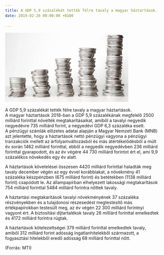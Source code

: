 ```yaml
---
title: A GDP 5,9 százalékát tették félre tavaly a magyar háztartások.
date: 2019-02-26 00:00:00 +0100

---
```

![](/uploads/3.jpg)

A GDP 5,9 százalékát tették félre tavaly a magyar háztartások.  
A magyar háztartások 2018-ban a GDP 5,9 százalékának megfelelő 2500 milliárd forinttal növelték megtakarításaikat, amiből a tavalyi negyedik negyedévre 735 milliárd forint, a negyedévi GDP 6,3 százaléka esett.  
A pénzügyi számlák előzetes adatai alapján a Magyar Nemzeti Bank (MNB) azt jelentette, hogy a háztartások nettó pénzügyi vagyona a pénzügyi tranzakciók mellett az árfolyamváltozásból és más átértékelődésből a múlt év során 1462 milliárd forinttal, ebből a negyedik negyedévben 236 milliárd forinttal gyarapodott, és az év végére 44 730 milliárd forintot ért el, ami 9,9 százalékos növekedés egy év alatt.

A háztartások követelései összesen 4420 milliárd forinttal haladták meg tavaly december végén az egy évvel korábbiakat, a növekmény 41 százaléka készpénzben (675 milliárd forint) és betétekben (1138 milliárd forint) csapódott le. Az állampapírban elhelyezett lakossági megtakarítások 754 milliárd forinttal 5484 milliárd forintra nőttek tavaly.

A háztartási megtakarítások tavalyi növekményének 37 százaléka részvényekben és a tulajdonosi részesedést megtestesítő más értékpapírokban testesült meg, az év végén 22 300 milliárd forintnyi vagyont ért. A biztosítási díjtartalékok tavaly 26 milliárd forinttal emelkedtek és 4172 milliárd forintra rúgtak.

A háztartások kötelezettségei 379 milliárd forinttal emelkedtek tavaly, amiből 312 milliárd forint adósság ingatlanhitelekből származott, a fogyasztási hitelekből eredő adósság 68 milliárd forinttal nőtt.

(Forrás: MTI)